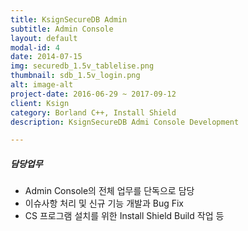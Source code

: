 ```yaml
---
title: KsignSecureDB Admin
subtitle: Admin Console
layout: default
modal-id: 4
date: 2014-07-15
img: securedb_1.5v_tablelise.png
thumbnail: sdb_1.5v_login.png
alt: image-alt
project-date: 2016-06-29 ~ 2017-09-12
client: Ksign
category: Borland C++, Install Shield
description: KsignSecureDB Admi Console Development

---
```

##### 담당업무
* Admin Console의 전체 업무를 단독으로 담당
* 이슈사항 처리 및 신규 기능 개발과 Bug Fix
* CS 프로그램 설치를 위한 Install Shield Build 작업 등
